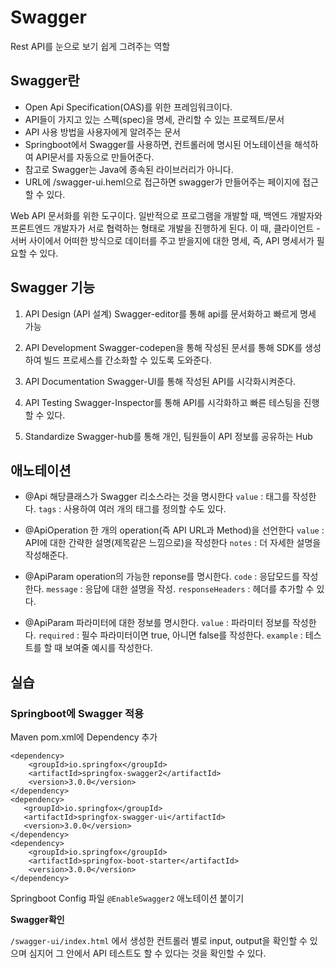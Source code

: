 # Swagger

Rest API를 눈으로 보기 쉽게 그려주는 역할

## Swagger란

- Open Api Specification(OAS)를 위한 프레임워크이다.
- API들이 가지고 있는 스펙(spec)을 명세, 관리할 수 있는 프로젝트/문서
- API 사용 방법을 사용자에게 알려주는 문서
- Springboot에서 Swagger를 사용하면, 컨트롤러에 명시된 어노테이션을 해석하여 API문서를 자동으로 만들어준다.
- 참고로 Swagger는 Java에 종속된 라이브러리가 아니다.
- URL에 /swagger-ui.heml으로 접근하면 swagger가 만들어주는 페이지에 접근할 수 있다.

Web API 문서화를 위한 도구이다. 
일반적으로 프로그램을 개발할 때, 백엔드 개발자와 프론트엔드 개발자가 서로 협력하는 형태로 개발을 진행하게 된다.
이 때, 클라이언트 - 서버 사이에서 어떠한 방식으로 데이터를 주고 받을지에 대한 명세, 즉, API 명세서가 필요할 수 있다. 

## Swagger 기능

1. API Design (API 설계)
Swagger-editor를 통해 api를 문서화하고 빠르게 명세 가능

2. API Development
Swagger-codepen을 통해 작성된 문서를 통해 SDK를 생성하여 빌드 프로세스를 간소화할 수 있도록 도와준다.
3. API Documentation
Swagger-UI를 통해 작성된 API를 시각화시켜준다.

4. API Testing
Swagger-Inspector를 통해 API를 시각화하고 빠른 테스팅을 진행할 수 있다.

5. Standardize
Swagger-hub를 통해 개인, 팀원들이 API 정보를 공유하는 Hub

## 애노테이션 

- @Api
해당클래스가 Swagger 리소스라는 것을 명시한다
`value` : 태그를 작성한다.
`tags` : 사용하여 여러 개의 태그를 정의할 수도 있다.

- @ApiOperation
한 개의 operation(즉 API URL과 Method)을 선언한다
`value` : API에 대한 간략한 설명(제목같은 느낌으로)을 작성한다
`notes` : 더 자세한 설명을 작성해준다.

- @ApiParam
operation의 가능한 reponse를 명시한다.
`code` : 응답모드를 작성한다.
`message` : 응답에 대한 설명을 작성.
`responseHeaders` : 헤더를 추가할 수 있다.

- @ApiParam
파라미터에 대한 정보를 명시한다.
`value` : 파라미터 정보를 작성한다.
`required` : 필수 파라미터이면 true, 아니면 false를 작성한다.
`example` : 테스트를 할 때 보여줄 예시를 작성한다.


## 실습

### Springboot에 Swagger 적용
 
Maven pom.xml에 Dependency 추가

```
<dependency>
	<groupId>io.springfox</groupId>
	<artifactId>springfox-swagger2</artifactId>
	<version>3.0.0</version>
</dependency>
<dependency>
   <groupId>io.springfox</groupId>
   <artifactId>springfox-swagger-ui</artifactId>
   <version>3.0.0</version>
</dependency>
<dependency>
	<groupId>io.springfox</groupId>
	<artifactId>springfox-boot-starter</artifactId>
	<version>3.0.0</version>
</dependency>
```

Springboot Config 파일
`@EnableSwagger2` 애노테이션 붙이기

**Swagger확인**

`/swagger-ui/index.html`
에서 생성한 컨트롤러 별로 input, output을 확인할 수 있으며 심지어 그 안에서 API 테스트도 할 수 있다는 것을 확인할 수 있다.